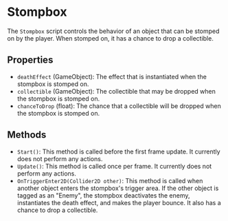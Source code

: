 # Stompbox

The `Stompbox` script controls the behavior of an object that can be stomped on by the player. When stomped on, it has a chance to drop a collectible.

## Properties

- `deathEffect` (GameObject): The effect that is instantiated when the stompbox is stomped on.
- `collectible` (GameObject): The collectible that may be dropped when the stompbox is stomped on.
- `chanceToDrop` (float): The chance that a collectible will be dropped when the stompbox is stomped on.

## Methods

- `Start()`: This method is called before the first frame update. It currently does not perform any actions.
- `Update()`: This method is called once per frame. It currently does not perform any actions.
- `OnTriggerEnter2D(Collider2D other)`: This method is called when another object enters the stompbox's trigger area. If the other object is tagged as an "Enemy", the stompbox deactivates the enemy, instantiates the death effect, and makes the player bounce. It also has a chance to drop a collectible.